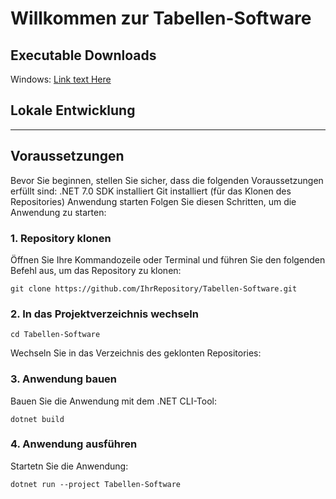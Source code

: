 # Willkommen zur Tabellen-Software

## Executable Downloads
Windows: [Link text Here](https://link-url-here.org)

## Lokale Entwicklung
--------------
## Voraussetzungen
Bevor Sie beginnen, stellen Sie sicher, dass die folgenden Voraussetzungen erfüllt sind:
.NET 7.0 SDK installiert
Git installiert (für das Klonen des Repositories)
Anwendung starten
Folgen Sie diesen Schritten, um die Anwendung zu starten:
### 1. Repository klonen

Öffnen Sie Ihre Kommandozeile oder Terminal und führen Sie den folgenden Befehl aus, um das Repository zu klonen:

`git clone https://github.com/IhrRepository/Tabellen-Software.git`

### 2. In das Projektverzeichnis wechseln

`cd Tabellen-Software`

Wechseln Sie in das Verzeichnis des geklonten Repositories:

### 3. Anwendung bauen

Bauen Sie die Anwendung mit dem .NET CLI-Tool:

`dotnet build`

### 4. Anwendung ausführen

Startetn Sie die Anwendung:

`dotnet run --project Tabellen-Software`


